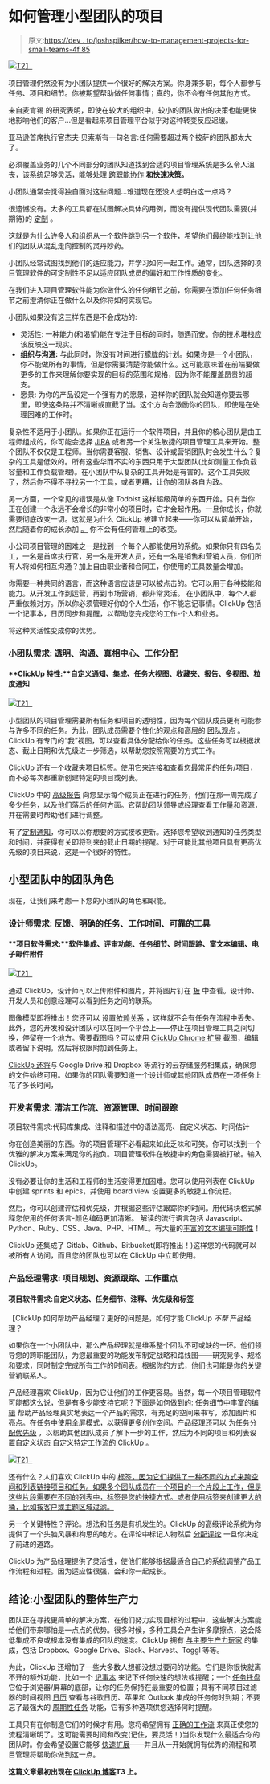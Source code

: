 # 如何管理小型团队的项目

> 原文:[https://dev . to/joshspilker/how-to-management-projects-for-small-teams-4f 85](https://dev.to/joshspilker/how-to-manage-projects-for-small-teams-4f85)

[![](../Images/c08578dfec4af948a740aa57faa63023.png)T2】](https://res.cloudinary.com/practicaldev/image/fetch/s--pnLboS6z--/c_limit%2Cf_auto%2Cfl_progressive%2Cq_auto%2Cw_880/https://clickup.com/blog/wp-content/uploads/2018/09/pm-for-small-teams.png)

项目管理仍然没有为小团队提供一个很好的解决方案。你身兼多职，每个人都参与任务、项目和细节。你被期望帮助做任何事情；真的，你不会有任何其他方式。

来自麦肯锡 的研究表明，即使在较大的组织中，较小的团队做出的决策也能更快地影响他们的客户...但是看起来项目管理平台似乎对这种转变反应迟缓。

亚马逊首席执行官杰夫·贝索斯有一句名言:任何需要超过两个披萨[](https://www.cnbc.com/2018/04/30/jeff-bezos-2-pizza-rule-can-help-you-hold-more-productive-meetings.html)的团队都太大了。

必须覆盖业务的几个不同部分的团队知道找到合适的项目管理系统是多么令人沮丧，该系统足够灵活，能够处理 [跨职能协作](https://clickup.com/blog/cross-functional-teams/) **和快速决策。**

小团队通常会觉得独自面对这些问题...难道现在还没人想明白这一点吗？  

很遗憾没有。太多的工具都在试图解决具体的用例，而没有提供现代团队需要(并期待)的 [定制](https://clickup.com/custom-project-management) 。

这就是为什么许多人和组织从一个软件跳到另一个软件，希望他们最终能找到让他们的团队从混乱走向控制的灵丹妙药。

小团队经常试图找到他们的适应能力，并学习如何一起工作。通常，团队选择的项目管理软件的可定制性不足以适应团队成员的偏好和工作性质的变化。

在我们进入项目管理软件能为你做什么的任何细节之前，你需要在添加任何任务细节之前澄清你正在做什么以及你将如何实现它。

小团队如果没有这三样东西是不会成功的:

*   灵活性: 一种能力(和渴望)能在专注于目标的同时，随遇而安。你的技术堆栈应该反映这一现实。
*   **组织与沟通:** 与此同时，你没有时间进行朦胧的计划。如果你是一个小团队，你不能做所有的事情，但是你需要清楚你能做什么。这可能意味着在前端要做更多的工作来理解你要实现的目标的范围和规格，因为你不能覆盖昂贵的超支。
*   愿景: 为你的产品设定一个强有力的愿景，这样你的团队就会知道你要去哪里，即使这条路并不清晰或直截了当。这个方向会激励你的团队，即使是在处理困难的工作时。

复杂性不适用于小团队。如果你正在运行一个软件项目，并且你的核心团队是由工程师组成的，你可能会选择 [JIRA](https://clickup.com/jira-alternative) 或者另一个关注敏捷的项目管理工具来开始。整个团队不仅仅是工程师。当你需要客服、销售、设计或营销团队时会发生什么？复杂的工具是低效的。所有这些华而不实的东西只用于大型团队(比如测量工作负载容量和工作负载管理)。在小团队中从复杂的工具开始是有害的。这个工具失败了，然后你不得不寻找另一个工具，或者更糟，让你的团队各自为政。

另一方面，一个常见的错误是从像 Todoist 这样超级简单的东西开始。只有当你正在创建一个永远不会增长的非常小的项目时，它才会起作用。一旦你成长，你就需要彻底改变一切。这就是为什么 ClickUp 被建立起来——你可以从简单开始，然后随着你的成长添加 [。](https://clickup.com/blog/growing-team/) 你不会有任何管理上的改变。

小公司项目管理的困难之一是找到一个每个人都能使用的系统。如果你只有四名员工，一名是首席执行官，另一名是开发人员，还有一名是销售和营销人员，你们所有人[](https://clickup.com/blog/team-communication/)将如何相互沟通？加上自由职业者和合同工，你使用的工具数量会增加。

你需要一种共同的语言，而这种语言应该是可以被点击的。它可以用于各种技能和能力。从开发工作到运营，再到市场营销，都非常灵活。 在小团队中，每个人都严重依赖对方。所以你必须管理好你的个人生活，你不能忘记事情。ClickUp 包括一个记事本，日历同步和提醒，以帮助您完成您的工作-个人和业务。

将这种灵活性变成你的优势。

### **小团队需求:** 透明、沟通、真相中心、工作分配

#### **ClickUp 特性:**自定义通知、集成、任务大视图、收藏夹、报告、多视图、粒度通知

[![](../Images/0fdc07b9681f0d853788904eba417422.png)T2】](https://res.cloudinary.com/practicaldev/image/fetch/s--8TyiLJhX--/c_limit%2Cf_auto%2Cfl_progressive%2Cq_66%2Cw_880/https://downloads.intercomcdn.com/i/o/63804174/9dab0ad74aac9068f03b21b4/notifications-granular.gif)

小型团队的项目管理需要所有任务和项目的透明性，因为每个团队成员更有可能参与许多不同的任务。为此，团队成员需要个性化的观点和高层的 [团队观点](https://clickup.com/views) 。ClickUp 有专门的“我”视图，可以查看具体分配给你的任务。这些任务可以根据状态、截止日期和优先级进一步筛选，以帮助您按照需要的方式工作。

ClickUp 还有一个收藏夹项目标签。使用它来连接和查看您最常用的任务/项目，而不必每次都重新创建特定的项目或列表。

ClickUp 中的 [高级报告](https://docs.clickup.com/features/reporting) 向您显示每个成员正在进行的任务，他们在那一周完成了多少任务，以及他们落后的任何方面。它帮助团队领导或经理查看工作量和资源，并在需要时帮助他们进行调整。

有了[定制通知](https://clickup.com/manage-your-notifications)，你可以以你想要的方式接收更新。选择您希望收到通知的任务类型和时间，并获得有关即将到来的截止日期的提醒。对于可能比其他项目具有更高优先级的项目来说，这是一个很好的特性。

## **小型团队中的团队角色**

现在，让我们来考虑一下您的小团队的角色和职能。

### **设计师需求:** 反馈、明确的任务、工作时间、可靠的工具

#### **项目软件需求:**软件集成、评审功能、任务细节、时间跟踪、富文本编辑、电子邮件附件

[![](../Images/882cde1735e98e4acf3eb975033ec239.png)T2】](https://res.cloudinary.com/practicaldev/image/fetch/s--wi21oiFS--/c_limit%2Cf_auto%2Cfl_progressive%2Cq_66%2Cw_880/https://downloads.intercomcdn.com/i/o/59144681/47594288989157cfeef3c2e1/Board_View.gif)

通过 ClickUp，设计师可以上传附件和图片，并将图片钉在 [板](https://docs.clickup.com/general/board-view) 中查看。设计师、开发人员和创意经理可以看到任务之间的联系。

图像模型即将推出！您还可以 [设置依赖关系](https://docs.clickup.com/tasks/task-dependencies) ，这样就不会有任务在流程中丢失。此外，您的开发和设计团队可以在同一个平台上——停止在项目管理工具之间切换，停留在一个地方。需要截图吗？可以使用 [ClickUp Chrome 扩展](https://clickup.com/blog/new-feature-clickup-chrome-extension/) 截图，编辑或者留下说明，然后将权限附加到任务上。

[ClickUp 还将](https://clickup.com/integrations)与 Google Drive 和 Dropbox 等流行的云存储服务相集成，确保您的文件始终可用。如果你的团队需要知道一个设计师或其他团队成员在一项任务上花了多长时间，

### **开发者需求:** 清洁工作流、资源管理、时间跟踪

项目软件需求:代码库集成、注释和描述中的语法高亮、自定义状态、时间估计

你在创造美丽的东西。你的项目管理不必看起来如此乏味和可笑。你可以找到一个优雅的解决方案来满足你的抱负。项目管理软件在敏捷中的角色需要被打破。输入 ClickUp。

没有必要让你的生活和工程师的生活变得更加困难。您可以使用列表在 ClickUp 中创建 sprints 和 epics，并使用 board view 设置更多的敏捷工作流程。

然后，你可以创建评估和优先级，并根据这些评估跟踪你的时间。用代码块格式解释您使用的任何语言-颜色编码更加清晰。 解读的流行语言包括 Javascript、Python、Ruby、CSS、Java、PHP、HTML。有大量的[丰富的文本编辑可能性](https://docs.clickup.com/tasks/rich-text-editing-possibilities)！

ClickUp 还集成了 Gitlab、Github、Bitbucket(即将推出！)这样您的代码就可以被所有人访问，而且您的团队也可以在 ClickUp 中立即使用。

### **产品经理需求:** 项目规划、资源跟踪、工作重点

#### **项目软件需求:自定义状态、任务细节、注释、优先级和标签**

【ClickUp 如何帮助产品经理？更好的问题是，如何才能 ClickUp *不帮* 产品经理？

如果你在一个小团队中，那么产品经理就是维系整个团队不可或缺的一环。他们领导您的跨职能团队，为您最重要的功能发布制定战略和路线图——研究竞争、规格和要求，同时制定完成所有工作的时间表。根据你的方式，他们也可能是你的关键营销联系人。

产品经理喜欢 ClickUp，因为它让他们的工作更容易。当然，每一个项目管理软件可能都这么说，但是有多少能支持它呢？下面是如何做到的: [任务细节中丰富的编辑](https://clickup.com/rich-text-editor) 帮助产品经理真实地表达一个产品的需求，有充足的空间来书写，添加图片和亮点。在任务中使用全屏模式，以获得更多创作空间。产品经理还可以 [为任务分配优先级](https://docs.clickup.com/features/priorities) ，以帮助其他团队成员了解下一步的工作，然后为不同的项目和列表设置自定义状态 [自定义特定工作流的 ClickUp](https://clickup.com/custom-project-management) 。

[![](../Images/e59a3f6e411ffa019e572e48c7d37ba8.png)T2】](https://res.cloudinary.com/practicaldev/image/fetch/s--cIZ_VJHP--/c_limit%2Cf_auto%2Cfl_progressive%2Cq_66%2Cw_880/https://downloads.intercomcdn.com/i/o/36039795/96d1ed7cc6b4b1f27aa84157/addtags.gif)

还有什么？人们喜欢 ClickUp 中的 [标签，因为它们提供了一种不同的方式来跨空间和列表链接项目和任务。如果多个团队成员在一个项目的一个片段上工作，但是这些片段需要在不同的列表中，标签是您的快捷方式。或者使用标签来创建更大的桶，比如按客户或主题区域过滤。](https://clickup.com/blog/use-tags-clickup/)

另一个关键特性？评论。想法和任务是有机发生的。ClickUp 的高级评论系统为你提供了一个头脑风暴和构思的地方。在评论中标记人物然后 [分配评论](https://docs.clickup.com/features/assigned-comments) 一旦你决定了前进的道路。

ClickUp 为产品经理提供了灵活性，使他们能够根据最适合自己的系统调整产品工作流程和过程。因为适应性很强，会和你一起成长。

## **结论:小型团队的整体生产力**

团队正在寻找更简单的解决方案，在他们努力实现目标的过程中，这些解决方案能给他们带来哪怕是一点点的优势。很多时候，多种工具会产生许多摩擦点，这会降低集成不良或根本没有集成的团队的速度。ClickUp 拥有 [与主要生产力玩家](https://clickup.com/integrations) 的集成，包括 Dropbox、Google Drive、Slack、Harvest、Toggl 等等。

为此，ClickUp 还增加了一些大多数人想都没想过要问的功能。它们是你很快就离不开的额外功能，比如一个 [记事本](https://clickup.com/notepad) 来记下任何快速的想法或提醒；一个 [任务托盘](https://clickup.com/task-tray) 它位于浏览器/屏幕的底部，让你的任务保持在最重要的位置；具有不同项目过滤器的时间视图 [日历](https://docs.clickup.com/features/time-view-calendar) 查看与谷歌日历、苹果和 Outlook 集成的任务何时到期；不要忘了最强大的 [周期性任务](https://clickup.com/recurring-tasks) 功能，它有多种选项供您选择何时提醒。

工具只有在你制造它们的时候才有用。您将希望拥有 [正确的工作流](https://clickup.com/blog/workflow-management/) 来真正使您的流程清晰明了。这可能需要时间和改变(记住，要灵活！)当你发现什么最适合你的团队时。你会希望设置它能够 [快速扩展](https://clickup.com/blog/growing-team/)——并且从一开始就拥有优秀的流程和项目管理将帮助你做到这一点。

**这篇文章最初出现在 [ClickUp 博客](https://clickup.com/blog)T3 上。**